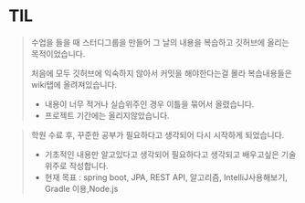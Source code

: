 # TIL

>수업을 들을 때 스터디그룹을 만들어 그 날의 내용을 복습하고 깃허브에 올리는 목적이었습니다.  
>  
>처음에 모두 깃허브에 익숙하지 않아서 커밋을 해야한다는걸 몰라 복습내용들은 wiki탭에 올려져있습니다.
>* 내용이 너무 적거나 실습위주인 경우 이틀을 묶어서 올렸습니다. 
>* 프로젝트 기간에는 올리지않았습니다.  

>학원 수료 후, 꾸준한 공부가 필요하다고 생각되어 다시 시작하게 되었습니다.
>* 기초적인 내용만 알고있다고 생각되어 필요하다고 생각되고 배우고싶은 기술위주로 작성합니다.
>* 현재 목표 : spring boot, JPA, REST API, 알고리즘, IntelliJ사용해보기, Gradle 이용,Node.js
